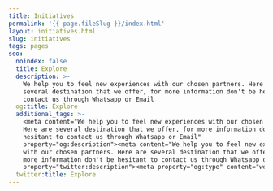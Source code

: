 ```yaml
---
title: Initiatives
permalink: '{{ page.fileSlug }}/index.html'
layout: initiatives.html
slug: initiatives
tags: pages
seo:
  noindex: false
  title: Explore
  description: >-
    We help you to feel new experiences with our chosen partners. Here are
    several destination that we offer, for more information don't be hesitant to
    contact us through Whatsapp or Email
  og:title: Explore
  additional_tags: >-
    <meta content="We help you to feel new experiences with our chosen partners.
    Here are several destination that we offer, for more information don't be
    hesitant to contact us through Whatsapp or Email"
    property="og:description"><meta content="We help you to feel new experiences
    with our chosen partners. Here are several destination that we offer, for
    more information don't be hesitant to contact us through Whatsapp or Email"
    property="twitter:description"><meta property="og:type" content="website">
  twitter:title: Explore
---
```



